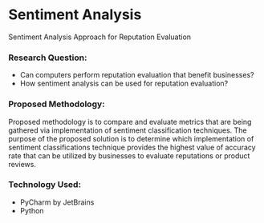# Sentiment Analysis
Sentiment Analysis Approach for Reputation Evaluation

### Research Question:
* Can computers perform reputation evaluation that benefit businesses?
* How sentiment analysis can be used for reputation evaluation?

### Proposed Methodology:
Proposed methodology is to compare and evaluate metrics that are being gathered via implementation of sentiment classification techniques. The purpose of the proposed solution is to determine which implementation of sentiment classifications technique provides the highest value of accuracy rate that can be utilized by businesses to evaluate reputations or product reviews.

### Technology Used:
* PyCharm by JetBrains
* Python
